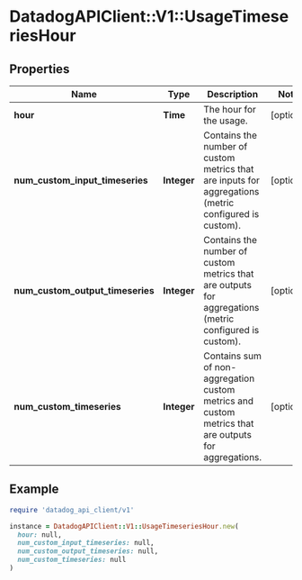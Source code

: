 # DatadogAPIClient::V1::UsageTimeseriesHour

## Properties

| Name                             | Type        | Description                                                                                            | Notes      |
| -------------------------------- | ----------- | ------------------------------------------------------------------------------------------------------ | ---------- |
| **hour**                         | **Time**    | The hour for the usage.                                                                                | [optional] |
| **num_custom_input_timeseries**  | **Integer** | Contains the number of custom metrics that are inputs for aggregations (metric configured is custom).  | [optional] |
| **num_custom_output_timeseries** | **Integer** | Contains the number of custom metrics that are outputs for aggregations (metric configured is custom). | [optional] |
| **num_custom_timeseries**        | **Integer** | Contains sum of non-aggregation custom metrics and custom metrics that are outputs for aggregations.   | [optional] |

## Example

```ruby
require 'datadog_api_client/v1'

instance = DatadogAPIClient::V1::UsageTimeseriesHour.new(
  hour: null,
  num_custom_input_timeseries: null,
  num_custom_output_timeseries: null,
  num_custom_timeseries: null
)
```
